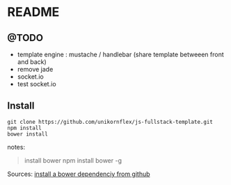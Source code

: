 README
=====================================================

@TODO
-----------------------------------------------------

-   template engine : mustache / handlebar (share template betweeen front and back)
-   remove jade
-   socket.io
-   test socket.io

Install
-----------------------------------------------------

    git clone https://github.com/unikornflex/js-fullstack-template.git
    npm install
    bower install


notes:

> install bower
>       npm install bower -g


Sources:
[install a bower dependenciy from github](https://groups.google.com/forum/#!topic/twitter-bower/biVwzz1S55w)
